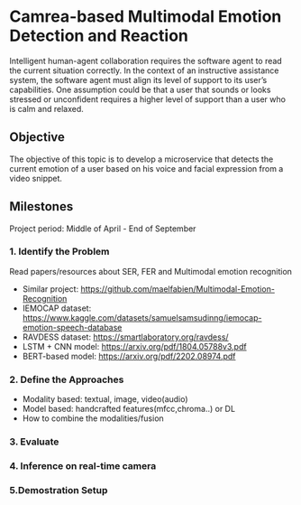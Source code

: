# Camrea-based Multimodal Emotion Detection and Reaction

Intelligent human-agent collaboration requires the software agent to read the current situation correctly. In the context of an instructive assistance system, the software agent must align its level of support to its user’s capabilities. One assumption could be that a user that sounds or looks stressed or unconfident requires a higher level of support than a user who is calm and relaxed.


## Objective
The objective of this topic is to develop a microservice that detects the current emotion of a user based on his voice and facial expression from a video snippet. 

## Milestones
Project period: Middle of April - End of September

### 1. Identify the Problem
Read papers/resources about SER, FER and Multimodal emotion recognition

* Similar project: https://github.com/maelfabien/Multimodal-Emotion-Recognition
* IEMOCAP dataset: https://www.kaggle.com/datasets/samuelsamsudinng/iemocap-emotion-speech-database
* RAVDESS dataset: https://smartlaboratory.org/ravdess/
* LSTM + CNN model: https://arxiv.org/pdf/1804.05788v3.pdf
* BERT-based model: https://arxiv.org/pdf/2202.08974.pdf

### 2. Define the Approaches
* Modality based: textual, image, video(audio)
* Model based: handcrafted features(mfcc,chroma..) or DL
* How to combine the modalities/fusion 

### 3. Evaluate 


### 4. Inference on real-time camera


### 5.Demostration Setup


